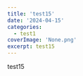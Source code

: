 ```yaml
---
title: 'test15'
date: '2024-04-15'
categories:
  - test1
coverImage: 'None.png'
excerpt: test15
---
```


test15
